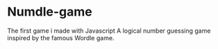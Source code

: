 ﻿# Numdle-game
The first game i made with Javascript
A logical number guessing game inspired by the famous Wordle game. 
